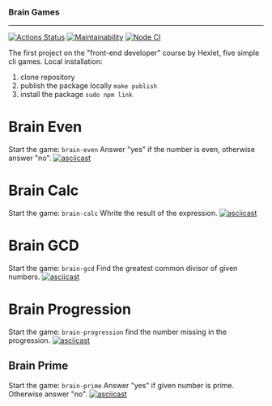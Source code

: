 ### Brain Games
---
[![Actions Status](https://github.com/EugeneMK/frontend-project-lvl1/workflows/hexlet-check/badge.svg)](https://github.com/EugeneMK/frontend-project-lvl1/actions)
[![Maintainability](https://api.codeclimate.com/v1/badges/a99a88d28ad37a79dbf6/maintainability)](https://codeclimate.com/github/codeclimate/codeclimate/maintainability)
[![Node CI](https://github.com/EugeneMK/frontend-project-lvl1/actions/workflows/nodejs.yml/badge.svg)](https://github.com/EugeneMK/frontend-project-lvl1/actions/workflows/nodejs.yml)

The first project on the "front-end developer" course by Hexlet, five simple cli games.
Local installation:
1. clone repository
2. publish the package locally `make publish`
3. install the package `sudo npm link`

# Brain Even
Start the game: `brain-even`
Answer "yes" if the number is even, otherwise answer "no".
[![asciicast](https://asciinema.org/a/PoHdIFovp1OAEIbOKbTS2Sll6.svg)](https://asciinema.org/a/PoHdIFovp1OAEIbOKbTS2Sll6)

# Brain Calc
Start the game: `brain-calc`
Whrite the result of the expression.
[![asciicast](https://asciinema.org/a/jTHqveGfNR68HSEsRLJVgCnQn.svg)](https://asciinema.org/a/jTHqveGfNR68HSEsRLJVgCnQn)

# Brain GCD
Start the game: `brain-gcd`
Find the greatest common divisor of given numbers.
[![asciicast](https://asciinema.org/a/reJbemoxEZ39Tq6lTxuV5O5mk.svg)](https://asciinema.org/a/reJbemoxEZ39Tq6lTxuV5O5mk)

# Brain Progression
Start the game: `brain-progression`
find the number missing in the progression.
[![asciicast](https://asciinema.org/a/qvUbRPGZyfZW7AiMDBFhgvajY.svg)](https://asciinema.org/a/qvUbRPGZyfZW7AiMDBFhgvajY)

## Brain Prime
Start the game: `brain-prime`
Answer "yes" if given number is prime. Otherwise answer "no".
[![asciicast](https://asciinema.org/a/jqfPY6cXnCc36nPfUDsGT0ewL.svg)](https://asciinema.org/a/jqfPY6cXnCc36nPfUDsGT0ewL)